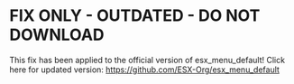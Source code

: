 # FIX ONLY - OUTDATED - DO NOT DOWNLOAD
This fix has been applied to the official version of esx_menu_default!
Click here for updated version: https://github.com/ESX-Org/esx_menu_default
